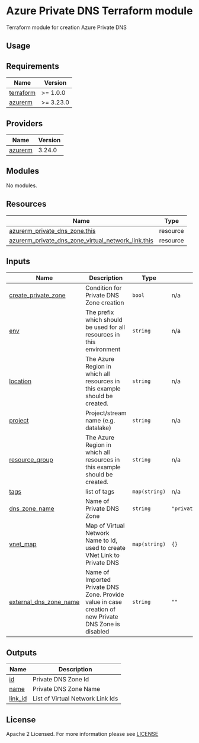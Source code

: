 # Azure Private DNS Terraform module
Terraform module for creation Azure Private DNS

## Usage

<!-- BEGIN_TF_DOCS -->
## Requirements

| Name                                                                      | Version   |
|---------------------------------------------------------------------------|-----------|
| <a name="requirement_terraform"></a> [terraform](#requirement\_terraform) | >= 1.0.0  |
| <a name="requirement_azurerm"></a> [azurerm](#requirement\_azurerm)       | >= 3.23.0 |

## Providers

| Name                                                          | Version |
|---------------------------------------------------------------|---------|
| <a name="provider_azurerm"></a> [azurerm](#provider\_azurerm) | 3.24.0  |

## Modules

No modules.

## Resources

| Name                                                                                                                                                                        | Type     |
|-----------------------------------------------------------------------------------------------------------------------------------------------------------------------------|----------|
| [azurerm_private_dns_zone.this](https://registry.terraform.io/providers/hashicorp/azurerm/latest/docs/resources/private_dns_zone)                                           | resource |
| [azurerm_private_dns_zone_virtual_network_link.this](https://registry.terraform.io/providers/hashicorp/azurerm/latest/docs/resources/private_dns_zone_virtual_network_link) | resource |

## Inputs

| Name                                                                                                       | Description                                                                                           | Type          | Default                             | Required |
|------------------------------------------------------------------------------------------------------------|-------------------------------------------------------------------------------------------------------|---------------|-------------------------------------|:--------:|
| <a name="input_create_private_zone"></a> [create\_private\_zone](#input\_create\_private\_zone)            | Condition for Private DNS Zone creation                                                               | `bool`        | n/a                                 |   yes    |
| <a name="input_env"></a> [env](#input\_env)                                                                | The prefix which should be used for all resources in this environment                                 | `string`      | n/a                                 |   yes    |
| <a name="input_location"></a> [location](#input\_location)                                                 | The Azure Region in which all resources in this example should be created.                            | `string`      | n/a                                 |   yes    |
| <a name="input_project"></a> [project](#input\_project)                                                    | Project/stream name (e.g. datalake)                                                                   | `string`      | n/a                                 |   yes    |
| <a name="input_resource_group"></a> [resource\_group](#input\_resource\_group)                             | The Azure Region in which all resources in this example should be created.                            | `string`      | n/a                                 |   yes    |
| <a name="input_tags"></a> [tags](#input\_tags)                                                             | list of tags                                                                                          | `map(string)` | n/a                                 |   yes    |
| <a name="input_dns_zone_name"></a> [dns\_zone\_name](#input\_dns\_zone\_name)                              | Name of Private DNS Zone                                                                              | `string`      | `"privatelink.azuredatabricks.net"` |    no    |
| <a name="input_vnet_map"></a> [vnet_map](#input\_vnet\_map)                                                | Map of Virtual Network Name to Id, used to create VNet Link to Private DNS                            | `map(string)` | `{}`                                |    no    |
| <a name="input_external_dns_zone_name"></a> [external\_dns\_zone\_name](#input\_external\_dns\_zone\_name) | Name of Imported Private DNS Zone. Provide value in case creation of new Private DNS Zone is disabled | `string`      | `""`                                |    no    |

## Outputs

| Name                                                        | Description                      |
|-------------------------------------------------------------|----------------------------------|
| <a name="output_id"></a> [id](#output\_id)                  | Private DNS Zone Id              |
| <a name="output_name"></a> [name](#output\_name)            | Private DNS Zone Name            |
| <a name="output_link_id"></a> [link\_id](#output\_link\_id) | List of Virtual Network Link Ids |

<!-- END_TF_DOCS -->

## License

Apache 2 Licensed. For more information please see [LICENSE](https://github.com/data-platform-hq/terraform-azurerm-private-dns/tree/main/LICENSE)
